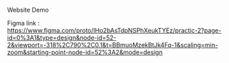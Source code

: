 Website Demo

Figma link : https://www.figma.com/proto/IHo2bAsTdpNSPhXeukTYEz/practic-2?page-id=0%3A1&type=design&node-id=52-2&viewport=-318%2C790%2C0.1&t=BBmuoMzekBtJk4Fq-1&scaling=min-zoom&starting-point-node-id=52%3A2&mode=design
